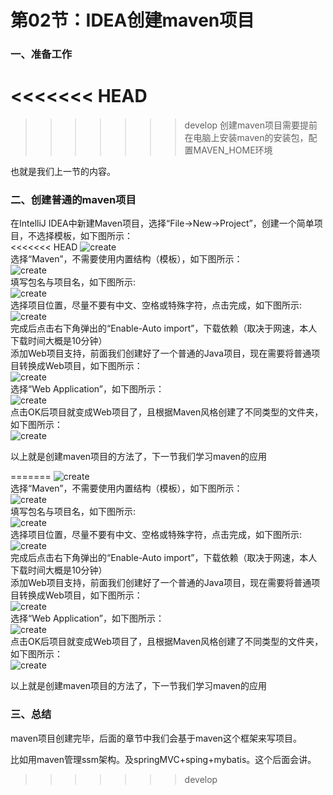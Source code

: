# 第02节：IDEA创建maven项目

### 一、准备工作
<<<<<<< HEAD
=======

>>>>>>> develop
创建maven项目需要提前在电脑上安装maven的安装包，配置MAVEN_HOME环境

也就是我们上一节的内容。

### 二、创建普通的maven项目

在IntelliJ IDEA中新建Maven项目，选择“File->New->Project”，创建一个简单项目，不选择模板，如下图所示：  
<<<<<<< HEAD
![create](./../images/1302_create.png)  
选择“Maven”，不需要使用内置结构（模板），如下图所示：  
![create](./../images/1302_create2.png)  
填写包名与项目名，如下图所示:  
![create](./../images/1302_create4.png)  
选择项目位置，尽量不要有中文、空格或特殊字符，点击完成，如下图所示:  
![create](./../images/1302_create3.png)  
完成后点击右下角弹出的“Enable-Auto import”，下载依赖（取决于网速，本人下载时间大概是10分钟）  
添加Web项目支持，前面我们创建好了一个普通的Java项目，现在需要将普通项目转换成Web项目，如下图所示：  
![create](./../images/1302_create5.png)  
选择“Web Application”，如下图所示：  
![create](./../images/1302_create6.png)  
点击OK后项目就变成Web项目了，且根据Maven风格创建了不同类型的文件夹，如下图所示：  
![create](./../images/1302_create7.png)  

以上就是创建maven项目的方法了，下一节我们学习maven的应用






=======
![create](./..\images/1302_create.png)  
选择“Maven”，不需要使用内置结构（模板），如下图所示：  
![create](./..\images/1302_create2.png)  
填写包名与项目名，如下图所示:  
![create](./..\images/1302_create4.png)  
选择项目位置，尽量不要有中文、空格或特殊字符，点击完成，如下图所示:  
![create](./..\images/1302_create3.png)  
完成后点击右下角弹出的“Enable-Auto import”，下载依赖（取决于网速，本人下载时间大概是10分钟）  
添加Web项目支持，前面我们创建好了一个普通的Java项目，现在需要将普通项目转换成Web项目，如下图所示：  
![create](./..\images/1302_create5.png)  
选择“Web Application”，如下图所示：  
![create](./..\images/1302_create6.png)  
点击OK后项目就变成Web项目了，且根据Maven风格创建了不同类型的文件夹，如下图所示：  
![create](./..\images/1302_create7.png)  

以上就是创建maven项目的方法了，下一节我们学习maven的应用

### 三、总结

maven项目创建完毕，后面的章节中我们会基于maven这个框架来写项目。

比如用maven管理ssm架构。及springMVC+sping+mybatis。这个后面会讲。
>>>>>>> develop

